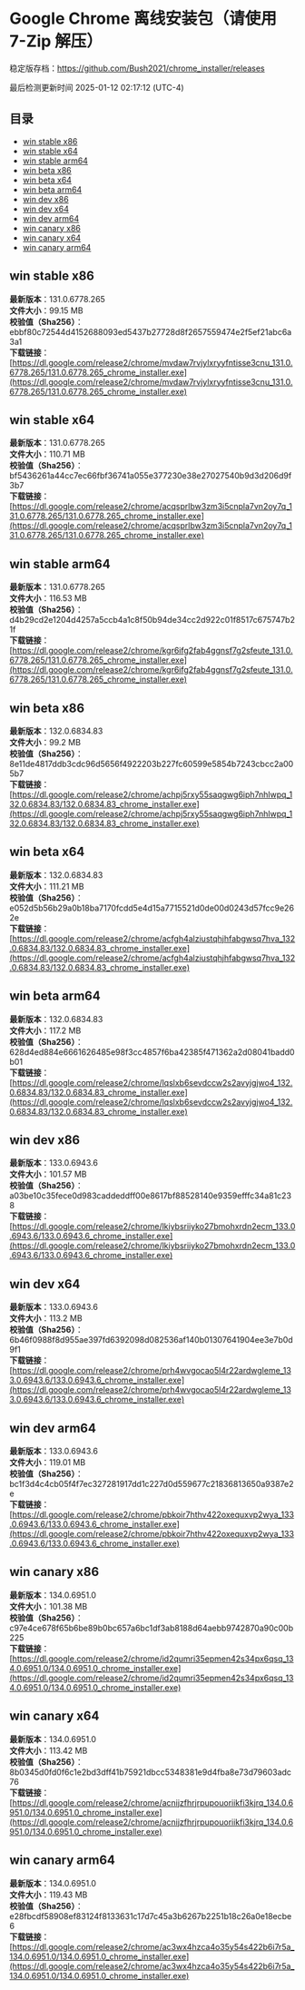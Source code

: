 # Google Chrome 离线安装包（请使用 7-Zip 解压）
稳定版存档：<https://github.com/Bush2021/chrome_installer/releases>

最后检测更新时间
2025-01-12 02:17:12 (UTC-4)

## 目录
* [win stable x86](https://github.com/Bush2021/chrome_installer?tab=readme-ov-file#win-stable-x86)
* [win stable x64](https://github.com/Bush2021/chrome_installer?tab=readme-ov-file#win-stable-x64)
* [win stable arm64](https://github.com/Bush2021/chrome_installer?tab=readme-ov-file#win-stable-arm64)
* [win beta x86](https://github.com/Bush2021/chrome_installer?tab=readme-ov-file#win-beta-x86)
* [win beta x64](https://github.com/Bush2021/chrome_installer?tab=readme-ov-file#win-beta-x64)
* [win beta arm64](https://github.com/Bush2021/chrome_installer?tab=readme-ov-file#win-beta-arm64)
* [win dev x86](https://github.com/Bush2021/chrome_installer?tab=readme-ov-file#win-dev-x86)
* [win dev x64](https://github.com/Bush2021/chrome_installer?tab=readme-ov-file#win-dev-x64)
* [win dev arm64](https://github.com/Bush2021/chrome_installer?tab=readme-ov-file#win-dev-arm64)
* [win canary x86](https://github.com/Bush2021/chrome_installer?tab=readme-ov-file#win-canary-x86)
* [win canary x64](https://github.com/Bush2021/chrome_installer?tab=readme-ov-file#win-canary-x64)
* [win canary arm64](https://github.com/Bush2021/chrome_installer?tab=readme-ov-file#win-canary-arm64)

## win stable x86
**最新版本**：131.0.6778.265  
**文件大小**：99.15 MB  
**校验值（Sha256）**：ebbf80c72544d4152688093ed5437b27728d8f2657559474e2f5ef21abc6a3a1  
**下载链接**：[https://dl.google.com/release2/chrome/mvdaw7rvjylxryyfntisse3cnu_131.0.6778.265/131.0.6778.265_chrome_installer.exe](https://dl.google.com/release2/chrome/mvdaw7rvjylxryyfntisse3cnu_131.0.6778.265/131.0.6778.265_chrome_installer.exe)  

## win stable x64
**最新版本**：131.0.6778.265  
**文件大小**：110.71 MB  
**校验值（Sha256）**：bf5436261a44cc7ec66fbf36741a055e377230e38e27027540b9d3d206d9f3b7  
**下载链接**：[https://dl.google.com/release2/chrome/acqsprlbw3zm3i5cnpla7vn2oy7q_131.0.6778.265/131.0.6778.265_chrome_installer.exe](https://dl.google.com/release2/chrome/acqsprlbw3zm3i5cnpla7vn2oy7q_131.0.6778.265/131.0.6778.265_chrome_installer.exe)  

## win stable arm64
**最新版本**：131.0.6778.265  
**文件大小**：116.53 MB  
**校验值（Sha256）**：d4b29cd2e1204d4257a5ccb4a1c8f50b94de34cc2d922c01f8517c675747b21f  
**下载链接**：[https://dl.google.com/release2/chrome/kgr6ifg2fab4ggnsf7g2sfeute_131.0.6778.265/131.0.6778.265_chrome_installer.exe](https://dl.google.com/release2/chrome/kgr6ifg2fab4ggnsf7g2sfeute_131.0.6778.265/131.0.6778.265_chrome_installer.exe)  

## win beta x86
**最新版本**：132.0.6834.83  
**文件大小**：99.2 MB  
**校验值（Sha256）**：8e11de4817ddb3cdc96d5656f4922203b227fc60599e5854b7243cbcc2a005b7  
**下载链接**：[https://dl.google.com/release2/chrome/achpj5rxy55saqgwg6iph7nhlwpq_132.0.6834.83/132.0.6834.83_chrome_installer.exe](https://dl.google.com/release2/chrome/achpj5rxy55saqgwg6iph7nhlwpq_132.0.6834.83/132.0.6834.83_chrome_installer.exe)  

## win beta x64
**最新版本**：132.0.6834.83  
**文件大小**：111.21 MB  
**校验值（Sha256）**：e052d5b56b29a0b18ba7170fcdd5e4d15a7715521d0de00d0243d57fcc9e262e  
**下载链接**：[https://dl.google.com/release2/chrome/acfgh4alziustqhjhfabgwsq7hva_132.0.6834.83/132.0.6834.83_chrome_installer.exe](https://dl.google.com/release2/chrome/acfgh4alziustqhjhfabgwsq7hva_132.0.6834.83/132.0.6834.83_chrome_installer.exe)  

## win beta arm64
**最新版本**：132.0.6834.83  
**文件大小**：117.2 MB  
**校验值（Sha256）**：628d4ed884e6661626485e98f3cc4857f6ba42385f471362a2d08041badd0b01  
**下载链接**：[https://dl.google.com/release2/chrome/lqslxb6sevdccw2s2avyjgjwo4_132.0.6834.83/132.0.6834.83_chrome_installer.exe](https://dl.google.com/release2/chrome/lqslxb6sevdccw2s2avyjgjwo4_132.0.6834.83/132.0.6834.83_chrome_installer.exe)  

## win dev x86
**最新版本**：133.0.6943.6  
**文件大小**：101.57 MB  
**校验值（Sha256）**：a03be10c35fece0d983caddeddff00e8617bf88528140e9359efffc34a81c238  
**下载链接**：[https://dl.google.com/release2/chrome/lkiybsriiyko27bmohxrdn2ecm_133.0.6943.6/133.0.6943.6_chrome_installer.exe](https://dl.google.com/release2/chrome/lkiybsriiyko27bmohxrdn2ecm_133.0.6943.6/133.0.6943.6_chrome_installer.exe)  

## win dev x64
**最新版本**：133.0.6943.6  
**文件大小**：113.2 MB  
**校验值（Sha256）**：6b46f0988f8d955ae397fd6392098d082536af140b01307641904ee3e7b0d9f1  
**下载链接**：[https://dl.google.com/release2/chrome/prh4wvgocao5l4r22ardwgleme_133.0.6943.6/133.0.6943.6_chrome_installer.exe](https://dl.google.com/release2/chrome/prh4wvgocao5l4r22ardwgleme_133.0.6943.6/133.0.6943.6_chrome_installer.exe)  

## win dev arm64
**最新版本**：133.0.6943.6  
**文件大小**：119.01 MB  
**校验值（Sha256）**：bc1f3d4c4cb05f4f7ec327281917dd1c227d0d559677c21836813650a9387e2e  
**下载链接**：[https://dl.google.com/release2/chrome/pbkoir7hthv422oxequxvp2wya_133.0.6943.6/133.0.6943.6_chrome_installer.exe](https://dl.google.com/release2/chrome/pbkoir7hthv422oxequxvp2wya_133.0.6943.6/133.0.6943.6_chrome_installer.exe)  

## win canary x86
**最新版本**：134.0.6951.0  
**文件大小**：101.38 MB  
**校验值（Sha256）**：c97e4ce678f65b6be89b0bc657a6bc1df3ab8188d64aebb9742870a90c00b225  
**下载链接**：[https://dl.google.com/release2/chrome/id2qumri35epmen42s34px6qsq_134.0.6951.0/134.0.6951.0_chrome_installer.exe](https://dl.google.com/release2/chrome/id2qumri35epmen42s34px6qsq_134.0.6951.0/134.0.6951.0_chrome_installer.exe)  

## win canary x64
**最新版本**：134.0.6951.0  
**文件大小**：113.42 MB  
**校验值（Sha256）**：8b0345d0fd0f6c1e2bd3dff41b75921dbcc5348381e9d4fba8e73d79603adc76  
**下载链接**：[https://dl.google.com/release2/chrome/acnijzfhrjrpupouoriikfi3kjrq_134.0.6951.0/134.0.6951.0_chrome_installer.exe](https://dl.google.com/release2/chrome/acnijzfhrjrpupouoriikfi3kjrq_134.0.6951.0/134.0.6951.0_chrome_installer.exe)  

## win canary arm64
**最新版本**：134.0.6951.0  
**文件大小**：119.43 MB  
**校验值（Sha256）**：e28fbcdf58908ef83124f8133631c17d7c45a3b6267b2251b18c26a0e18ecbe6  
**下载链接**：[https://dl.google.com/release2/chrome/ac3wx4hzca4o35y54s422b6i7r5a_134.0.6951.0/134.0.6951.0_chrome_installer.exe](https://dl.google.com/release2/chrome/ac3wx4hzca4o35y54s422b6i7r5a_134.0.6951.0/134.0.6951.0_chrome_installer.exe)  

